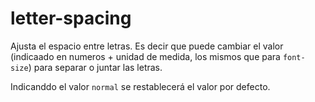 # letter-spacing
Ajusta el espacio entre letras. Es decir que puede cambiar el valor (indicaado en numeros + unidad de medida, los mismos que para `font-size`) para separar o juntar las letras.

Indicanddo el valor `normal` se restablecerá el valor por defecto.